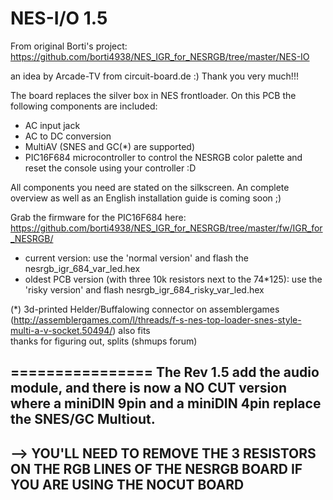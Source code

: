 NES-I/O 1.5
===========


From original Borti's project: https://github.com/borti4938/NES_IGR_for_NESRGB/tree/master/NES-IO

an idea by Arcade-TV from circuit-board.de :) Thank you very much!!!

The board replaces the silver box in NES frontloader. On this PCB the following components are included:

- AC input jack
- AC to DC conversion
- MultiAV (SNES and GC(*) are supported) 
- PIC16F684 microcontroller to control the NESRGB color palette and reset the console using your controller :D

All components you need are stated on the silkscreen. An complete overview as well as an English installation guide is coming soon ;)

Grab the firmware for the PIC16F684 here: https://github.com/borti4938/NES_IGR_for_NESRGB/tree/master/fw/IGR_for_NESRGB/
- current version: use the 'normal version' and flash the nesrgb_igr_684_var_led.hex
- oldest PCB version (with three 10k resistors next to the 74*125): use the 'risky version' and flash nesrgb_igr_684_risky_var_led.hex

(*) 3d-printed Helder/Buffalowing connector on assemblergames (http://assemblergames.com/l/threads/f-s-nes-top-loader-snes-style-multi-a-v-socket.50494/) also fits  
    thanks for figuring out, splits (shmups forum)


================
The Rev 1.5 add the audio module, and there is now a NO CUT version where a miniDIN 9pin and a miniDIN 4pin replace the SNES/GC Multiout.
--
--> YOU'LL NEED TO REMOVE THE 3 RESISTORS ON THE RGB LINES OF THE NESRGB BOARD IF YOU ARE USING THE NOCUT BOARD
--

